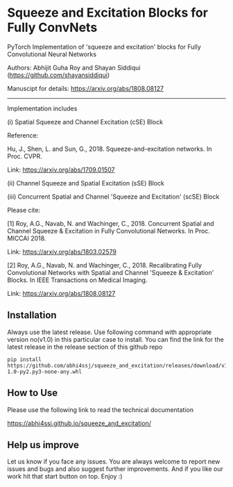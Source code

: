 # Squeeze and Excitation Blocks for Fully ConvNets

PyTorch Implementation of 'squeeze and excitation' blocks for Fully Convolutional Neural Networks

Authors: Abhijit Guha Roy and Shayan Siddiqui (https://github.com/shayansiddiqui)

Manuscipt for details: https://arxiv.org/abs/1808.08127

------------------------

Implementation includes 

(i) Spatial Squeeze and Channel Excitation (cSE) Block

Reference:

Hu, J., Shen, L. and Sun, G., 2018. Squeeze-and-excitation networks. In Proc. CVPR.

Link: https://arxiv.org/abs/1709.01507

(ii) Channel Squeeze and Spatial Excitation (sSE) Block

(iii) Concurrent Spatial and Channel 'Squeeze and Excitation' (scSE) Block

Please cite:

[1] Roy, A.G., Navab, N. and Wachinger, C., 2018. Concurrent Spatial and Channel Squeeze & Excitation in Fully Convolutional Networks. In Proc. MICCAI 2018.

Link: https://arxiv.org/abs/1803.02579

[2] Roy, A.G., Navab, N. and Wachinger, C., 2018. Recalibrating Fully Convolutional Networks with Spatial and Channel 'Squeeze & Excitation' Blocks. In IEEE Transactions on Medical Imaging.

Link: https://arxiv.org/abs/1808.08127

## Installation

Always use the latest release. Use following command with appropriate version no(v1.0) in this particular case to install. You can find the link for the latest release in the release section of this github repo

```
pip install https://github.com/abhi4ssj/squeeze_and_excitation/releases/download/v1.0/squeeze_and_excitation-1.0-py2.py3-none-any.whl
```

## How to Use

Please use the following link to read the technical documentation

https://abhi4ssj.github.io/squeeze_and_excitation/


## Help us improve
Let us know if you face any issues. You are always welcome to report new issues and bugs and also suggest further improvements. And if you like our work hit that start button on top. Enjoy :)
